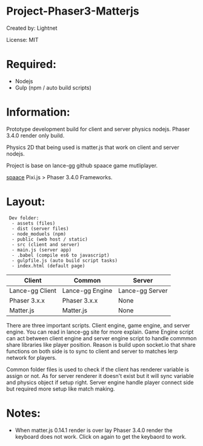 # Project-Phaser3-Matterjs

Created by: Lightnet

License: MIT

# Required:
 * Nodejs
 * Gulp (npm / auto build scripts)

# Information:
 Prototype development build for client and server physics nodejs. Phaser 3.4.0 render only build.

 Physics 2D that being used is matter.js that work on client and server nodejs.

 Project is base on lance-gg github spaace game mutliplayer.

 [spaace](https://github.com/lance-gg/spaaace) Pixi.js > Phaser 3.4.0 Frameworks.

# Layout:
```
 Dev folder:
  - assets (files)
  - dist (server files)
  - node_moduels (npm)
  - public (web host / static)
  - src (client and server)
  - main.js (server app)
  - .babel (compile es6 to javascript)
  - gulpfile.js (auto build script tasks)
  - index.html (default page)
```

Client | Common | Server
-------|--------|-------
Lance-gg Client | Lance-gg Engine  | Lance-gg Server
Phaser 3.x.x | Phaser 3.x.x | None
Matter.js | Matter.js | None

There are three important scripts. Client engine, game engine, and server engine. You can read in lance-gg site for more explain. Game Engine script can act between client engine and server engine script to handle commmon share libraries like player position. Reason is build upon socket.io that share functions on both side is to sync to client and server to matches lerp network for players. 

Common folder files is used to check if the client has renderer variable is assign or not. As for server renderer it doesn't exist but it will sync variable and physics object if setup right. Server engine handle player connect side but required more setup like match making.


# Notes:
 * When matter.js 0.14.1 render is over lay Phaser 3.4.0 render the keyboard does not work. Click on again to get the keybaord to work.